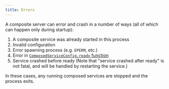 ```yaml
---
title: Errors
---
```


A composite server can error and crash in a number of ways
(all of which can happen only during startup):

1. A composite service was already started in this process
2. Invalid configuration
3. Error spawning process (e.g. `EPERM`, etc.)
4. Error in [`ComposedServiceConfig.ready` function](../api/composite-service.composedserviceconfig.ready.md)
5. Service crashed before ready (Note that "service crashed after ready" is not fatal,
and will be handled by restarting the service.)

In these cases, any running composed services are stopped and the process exits.
